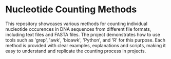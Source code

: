 # Nucleotide Counting Methods

This repository showcases various methods for counting individual nucleotide occurences in DNA sequences from different file formats, including text files and FASTA files. The project demonstrates how to use tools such as 'grep', 'awk', 'bioawk', 'Python', and 'R' for this purpose. Each method is provided with clear examples, explanations and scripts, making it easy to understand and replicate the counting process in projects.


